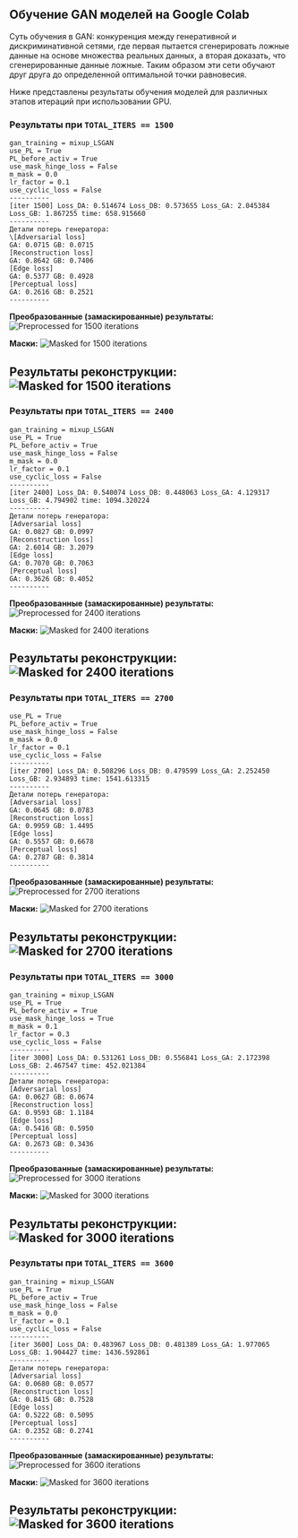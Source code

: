 ## Обучение GAN моделей на Google Colab

Суть обучения в GAN: конкуренция между генеративной и дискриминативной сетями, где первая пытается 
сгенерировать ложные данные на основе множества реальных данных, а вторая доказать, что сгенерированные 
данные ложные. Таким образом эти сети обучают друг друга до определенной оптимальной точки равновесия.

Ниже представлены результаты обучения моделей для различных этапов итераций при использовании GPU.  

### Результаты при `TOTAL_ITERS == 1500`
```
gan_training = mixup_LSGAN
use_PL = True
PL_before_activ = True
use_mask_hinge_loss = False
m_mask = 0.0
lr_factor = 0.1
use_cyclic_loss = False
----------
[iter 1500] Loss_DA: 0.514674 Loss_DB: 0.573655 Loss_GA: 2.045384 Loss_GB: 1.867255 time: 658.915660
----------
Детали потерь генератора:
\[Adversarial loss]
GA: 0.0715 GB: 0.0715
[Reconstruction loss]
GA: 0.8642 GB: 0.7406
[Edge loss]
GA: 0.5377 GB: 0.4928
[Perceptual loss]
GA: 0.2616 GB: 0.2521
----------
```

**Преобразованные (замаскированные) результаты:**
![Preprocessed for 1500 iterations](images/train_preprocessed_1500.png)

**Маски:**
![Masked for 1500 iterations](images/train_masked_1500.png)

**Результаты реконструкции:**
![Masked for 1500 iterations](images/train_reconstruction_1500.png)
---

### Результаты при `TOTAL_ITERS == 2400`

```
gan_training = mixup_LSGAN
use_PL = True
PL_before_activ = True
use_mask_hinge_loss = False
m_mask = 0.0
lr_factor = 0.1
use_cyclic_loss = False
----------
[iter 2400] Loss_DA: 0.540074 Loss_DB: 0.448063 Loss_GA: 4.129317 Loss_GB: 4.794902 time: 1094.320224
----------
Детали потерь генератора:
[Adversarial loss]
GA: 0.0827 GB: 0.0997
[Reconstruction loss]
GA: 2.6014 GB: 3.2079
[Edge loss]
GA: 0.7070 GB: 0.7063
[Perceptual loss]
GA: 0.3626 GB: 0.4052
----------
```

**Преобразованные (замаскированные) результаты:**
![Preprocessed for 2400 iterations](images/train_preprocessed_2400.png)

**Маски:**
![Masked for 2400 iterations](images/train_masked_2400.png)

**Результаты реконструкции:**
![Masked for 2400 iterations](images/train_reconstruction_2400.png)
---

### Результаты при `TOTAL_ITERS == 2700`

```
use_PL = True
PL_before_activ = True
use_mask_hinge_loss = False
m_mask = 0.0
lr_factor = 0.1
use_cyclic_loss = False
----------
[iter 2700] Loss_DA: 0.508296 Loss_DB: 0.479599 Loss_GA: 2.252450 Loss_GB: 2.934893 time: 1541.613315
----------
Детали потерь генератора:
[Adversarial loss]
GA: 0.0645 GB: 0.0783
[Reconstruction loss]
GA: 0.9959 GB: 1.4495
[Edge loss]
GA: 0.5557 GB: 0.6678
[Perceptual loss]
GA: 0.2787 GB: 0.3814
----------
```

**Преобразованные (замаскированные) результаты:**
![Preprocessed for 2700 iterations](images/train_preprocessed_2700.png)

**Маски:**
![Masked for 2700 iterations](images/train_masked_2700.png)

**Результаты реконструкции:**
![Masked for 2700 iterations](images/train_reconstruction_2700.png)
---

### Результаты при `TOTAL_ITERS == 3000`

```
gan_training = mixup_LSGAN
use_PL = True
PL_before_activ = True
use_mask_hinge_loss = True
m_mask = 0.1
lr_factor = 0.3
use_cyclic_loss = False
----------
[iter 3000] Loss_DA: 0.531261 Loss_DB: 0.556841 Loss_GA: 2.172398 Loss_GB: 2.467547 time: 452.021384
----------
Детали потерь генератора:
[Adversarial loss]
GA: 0.0627 GB: 0.0674
[Reconstruction loss]
GA: 0.9593 GB: 1.1184
[Edge loss]
GA: 0.5416 GB: 0.5950
[Perceptual loss]
GA: 0.2673 GB: 0.3436
----------
```

**Преобразованные (замаскированные) результаты:**
![Preprocessed for 3000 iterations](images/train_preprocessed_3000.png)

**Маски:**
![Masked for 3000 iterations](images/train_masked_3000.png)

**Результаты реконструкции:**
![Masked for 3000 iterations](images/train_reconstruction_3000.png)
---

### Результаты при `TOTAL_ITERS == 3600`

```
gan_training = mixup_LSGAN
use_PL = True
PL_before_activ = True
use_mask_hinge_loss = False
m_mask = 0.0
lr_factor = 0.1
use_cyclic_loss = False
----------
[iter 3600] Loss_DA: 0.483967 Loss_DB: 0.481389 Loss_GA: 1.977065 Loss_GB: 1.904427 time: 1436.592861
----------
Детали потерь генератора:
[Adversarial loss]
GA: 0.0680 GB: 0.0577
[Reconstruction loss]
GA: 0.8415 GB: 0.7528
[Edge loss]
GA: 0.5222 GB: 0.5095
[Perceptual loss]
GA: 0.2352 GB: 0.2741
----------
```

**Преобразованные (замаскированные) результаты:**
![Preprocessed for 3600 iterations](images/train_preprocessed_3600.png)

**Маски:**
![Masked for 3600 iterations](images/train_masked_3600.png)

**Результаты реконструкции:**
![Masked for 3600 iterations](images/train_reconstruction_3600.png)
---